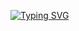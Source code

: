 <a href="https://git.io/typing-svg"><img src="https://readme-typing-svg.herokuapp.com?font=Rowdies&weight=700&size=24&duration=1500&pause=100&color=B3B1B1&vCenter=true&multiline=true&repeat=false&width=500&height=200&lines=Good+day.;I%60m+backend+developer.;Technologies+that+I+use+in+development%3A+;+++++++++++++++++-+Golang+v1.23;-+PostgreSQL+16.4%2C+SQLite3;-+Docker%2C+k8s" alt="Typing SVG" /></a>
